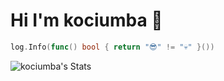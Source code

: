 # Hi I'm kociumba 🫡

```go
log.Info(func() bool { return "😎" != "💀" }())
```

![kociumba's Stats](https://github-readme-stats.vercel.app/api?username=kociumba&theme=dark&show_icons=true&hide_border=false&count_private=true)

<!--
**kociumba/kociumba** is a ✨ _special_ ✨ repository because its `README.md` (this file) appears on your GitHub profile.

Here are some ideas to get you started:

- 🔭 I’m currently working on ...
- 🌱 I’m currently learning ...
- 👯 I’m looking to collaborate on ...
- 🤔 I’m looking for help with ...
- 💬 Ask me about ...
- 📫 How to reach me: ...
- 😄 Pronouns: ...
- ⚡ Fun fact: ...
-->

<!-- they patched it 😭 -->

<!-- background -->

<!--
```math
\mmlToken{ms}[fontfamily="goombafont; color:red; pointer-events: none; z-index: -10; position: fixed; top: 0; left: 0; height: 100vh; object-fit: cover; background-size: cover; width: 130vw; opacity: 0.5; background: url('https://github.com/kociumba/kociumba/blob/main/wtf.gif?raw=true');"]{}
```
-->

<!-- grdient -->

<!--
```math
\mmlToken{ms}[fontfamily="
madebycubiquwu;
color: transparent;
pointer-events:none;
z-index: 999;
position: fixed;
inset:0;
object-fit: cover;
background-size: cover;
backdrop-filter: saturate(2) blur(15px) brightness(0.7) opacity(1.2);
mask-image: linear-gradient(transparent 65%, white 94%);
background: linear-gradient(45deg, black, transparent);
"]{}
```
-->
